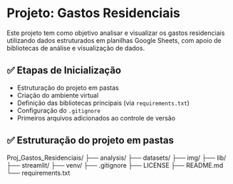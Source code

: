 # Projeto: Gastos Residenciais

Este projeto tem como objetivo analisar e visualizar os gastos residenciais utilizando dados estruturados em planilhas Google Sheets, com apoio de bibliotecas de análise e visualização de dados.

## ✅ Etapas de Inicialização

- Estruturação do projeto em pastas
- Criação do ambiente virtual
- Definição das bibliotecas principais (via `requirements.txt`)
- Configuração do `.gitignore`
- Primeiros arquivos adicionados ao controle de versão

## ✅ Estruturação do projeto em pastas

Proj_Gastos_Residenciais/
├── analysis/
├── datasets/
├── img/
├── lib/
├── streamlit/
├── venv/
├── .gitignore
├── LICENSE
├── README.md
└── requirements.txt
